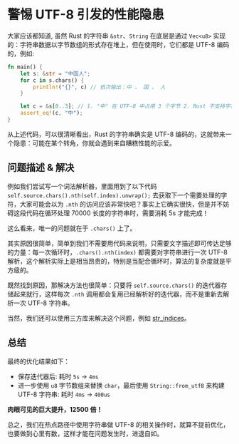 # 警惕 UTF-8 引发的性能隐患
大家应该都知道, 虽然 Rust 的字符串 `&str`、`String` 在底层是通过 `Vec<u8>` 实现的：字符串数据以字节数组的形式存在堆上，但在使用时，它们都是 UTF-8 编码的，例如:
```rust
fn main() {
    let s: &str = "中国人";
    for c in s.chars() {
        println!("{}", c) // 依次输出：中 、 国 、 人
    }

    let c = &s[0..3]; // 1. "中" 在 UTF-8 中占用 3 个字节 2. Rust 不支持字符串索引，因此只能通过切片的方式获取 "中"
    assert_eq!(c, "中");
}
```

从上述代码，可以很清晰看出，Rust 的字符串确实是 UTF-8 编码的，这就带来一个隐患：可能在某个转角，你就会遇到来自糟糕性能的示爱。

## 问题描述 & 解决
例如我们尝试写一个词法解析器，里面用到了以下代码 `self.source.chars().nth(self.index).unwrap();` 去获取下一个需要处理的字符，大家可能会以为 `.nth` 的访问应该非常快吧？事实上它确实很快，但是并不妨碍这段代码在循环处理 70000 长度的字符串时，需要消耗 5s 才能完成！

这么看来，唯一的问题就在于 `.chars()` 上了。

其实原因很简单，简单到我们不需要用代码来说明，只需要文字描述即可传达足够的力量：每一次循环时，`.chars().nth(index)` 都需要对字符串进行一次 UTF-8 解析，这个解析实际上是相当昂贵的，特别是当配合循环时，算法的复杂度就是平方级的。

既然找到原因，那解决方法也很简单：只要将 `self.source.chars()` 的迭代器存储起来就行，这样每次 `.nth` 调用都会复用已经解析好的迭代器，而不是重新去解析一次 UTF-8 字符串。

当然，我们还可以使用三方库来解决这个问题，例如 [str_indices](https://crates.io/crates/str_indices)。

## 总结
最终的优化结果如下：

- 保存迭代器后: 耗时 `5s` -> `4ms`
- 进一步使用 `u8` 字节数组来替换 `char`，最后使用 `String::from_utf8` 来构建 UTF-8 字符串: 耗时 `4ms` -> `400us`

**肉眼可见的巨大提升，12500 倍！** 

总之，我们在热点路径中使用字符串做 UTF-8 的相关操作时，就算不提前优化，也要做到心里有数，这样才能在问题发生时，进退自如。